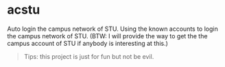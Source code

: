 # acstu
Auto login the campus network of STU.
Using the known accounts to login the campus network of STU.
(BTW: I will provide the way to get the the campus account of STU if anybody is interesting at this.)
> Tips: this project is just for fun but not be evil.

